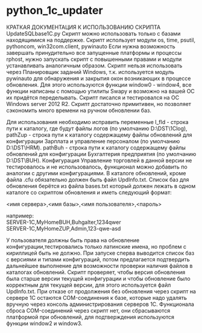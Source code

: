 # python_1c_updater
КРАТКАЯ ДОКУМЕНТАЦИЯ К ИСПОЛЬЗОВАНИЮ СКРИПТА UpdateSQLbase1C.py
Скрипт можно использовать только с базами находящимися на поддержке.
Скрипт использует модули os, time, psutil, pythoncom, win32com.client, pywinauto
Если нужна возможность завершать принудительно все запущенные платформы и процессы rphost, нужно запускать скрипт с повышенными правами и модули устанавливать аналогичным образом.
Скрипт нельзя использовать через Планировщик заданий Windows, т.к. используется модуль pywinauto для обнаружения и закрытия окон возникающих в процессе обновления. Для этого используются функции window0 - window4, все функции написаны с помощью утилиты Swapy и возможно на вашей ОС их придётся переделывать. Скрипт писался и тестировался на ОС Windows server 2012 R2.
Скрипт достаточно примитивен, но позволяет сэкономить много времени на ручном обновлении баз.

Для использования необходимо исправить переменные l_fld - строка пути к каталогу, где будут файлы логов (по умолчанию D:\DST\1Clog), pathZup - строка пути к каталогу содержащему файлы обновлений для конфигурации Зарплата и управление персоналом (по умолчанию D:\DST\HRM). pathBuh - строка пути к каталогу содержащему файлы обновлений для конфигурации Бухгалтерия предприятия (по умолчанию D:\DST\BUH). Конфигурация Управление торговлей в данной версии не тестировалось и не использовалось, функционал можно добавить по аналогии с другими конфигурациями. В каталоге обновлений, кроме файла .cfu обязательно должен быть файл UpdInfo.txt. Список баз для обновления берётся из файла bases.txt который должен лежать в одном каталоге со скриптом обновления и иметь следующий формат:                                                                                                 

<имя сервера>,<имя базы>,<имя пользователя>,<пароль>

например:                                                                                                                             
SERVER-1C,MyHomeBUH,Buhgalter,1234qwer                                                                                    
SERVER-1C,MyHomeZUP,Admin,123-qwe-asd

У пользователя должны быть права на обновление конфигурации,тестировались только латинские имена, но проблем с кириллицей быть не должно.
При запуске сперва выводится список баз с версиями и типами конфигураций, потом предлагается подтвердить дальнейшее выполнение для возможности проверки наличия файлов в каталогах обновлений. Скрипт проверяет, чтобы версия обновления была старше версии текущей конфигурации и чтобы обновление было корректным для текущей версии, для этого используется файл UpdInfo.txt. При отказе от продолжения без обновления через скрипт на сервере 1С остаются COM-соединения к базе, которые надо удалять вручную через консоль администрирования серверов 1С. Функционала сброса COM-соединений через скрипт нет, они сбрасываются платформой при обновлений, для подтверждения используются функции window2 и window3.
